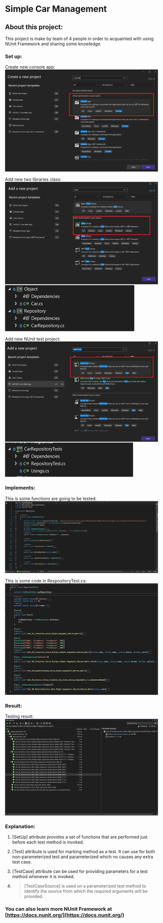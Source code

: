 # Simple Car Management

## About this project:
This project is make by team of 4 people in order to acquainted with using NUnit Framework and sharing some knowledge.

### Set up:
Create new console app:
![create-console-app](https://github.com/ttdat2232/car-management/blob/main/srceenshot/set-up/create-console-app.png)

Add new two libraries class:
![create-class-library](https://github.com/ttdat2232/car-management/blob/main/srceenshot/set-up/create-class-library.png)
![create-class-library](https://github.com/ttdat2232/car-management/blob/main/srceenshot/set-up/create-library-class.png)

Add new NUnit test project:
![nunit-test-project](https://github.com/ttdat2232/car-management/blob/main/srceenshot/set-up/create-NUnit-test-project.png)
![nunit-test-project](https://github.com/ttdat2232/car-management/blob/main/srceenshot/set-up/create-nunit-class.png)

### Implements:

This is some functions are going to be tested:
![tested-code](https://github.com/ttdat2232/car-management/blob/main/srceenshot/project/code-in-repository.png)

This is some code in RespositoryTest.cs:
![test-code](https://github.com/ttdat2232/car-management/blob/main/srceenshot/project/test-code.png)

### Result:
Testing result:
![test-result](https://github.com/ttdat2232/car-management/blob/main/srceenshot/result/result.png)

### Explanation: 
1. \[SetUp\] attribute provides a set of functions that are performed just before each test method is invoked.
2. \[Test\] attribute is used for marking method as a test. It can use for both non-parameterized test and parameterized which no causes any extra test case.
3. \[TestCase\] attribute can be used for providing parameters for a test method whenever it is invoked.

4. > \[TestCaseSource\] is used on a parameterized test method to identify the source from which the
   > required arguments will be provided.


### You can also learn more NUnit Framework at [https://docs.nunit.org/](https://docs.nunit.org/)
